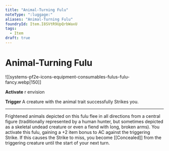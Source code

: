 ```yaml
---
title: "Animal-Turning Fulu"
noteType: ":luggage:"
aliases: "Animal-Turning Fulu"
foundryId: Item.I8SVtR9UpQrbWaxU
tags:
  - Item
draft: true
---
```


# Animal-Turning Fulu
![[systems-pf2e-icons-equipment-consumables-fulus-fulu-fancy.webp|150]]

**Activate** r envision

**Trigger** A creature with the animal trait successfully Strikes you.

* * *

Frightened animals depicted on this fulu flee in all directions from a central figure (traditionally represented by a human hunter, but sometimes depicted as a skeletal undead creature or even a fiend with long, broken arms). You activate this fulu, gaining a +2 item bonus to AC against the triggering Strike. If this causes the Strike to miss, you become [[Concealed]] from the triggering creature until the start of your next turn.
